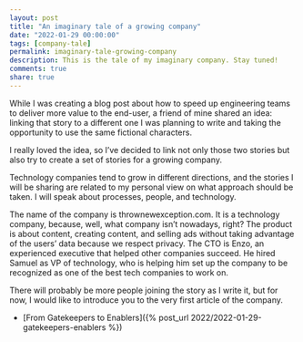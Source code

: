```yaml
---
layout: post
title: "An imaginary tale of a growing company"
date: "2022-01-29 00:00:00"
tags: [company-tale]
permalink: imaginary-tale-growing-company
description: This is the tale of my imaginary company. Stay tuned!
comments: true
share: true
---
```


While I was creating a blog post about how to speed up engineering teams to deliver more value to the end-user, a friend of mine shared an idea: linking that story to a different one I was planning to write and taking the opportunity to use the same fictional characters.

I really loved the idea, so I’ve decided to link not only those two stories but also try to create a set of stories for a growing company. 

Technology companies tend to grow in different directions, and the stories I will be sharing are related to my personal view on what approach should be taken. I will speak about processes, people, and technology. 

The name of the company is thrownewexception.com. It is a technology company, because, well, what company isn’t nowadays, right? The product is about content, creating content, and selling ads without taking advantage of the users’ data because we respect privacy. The CTO is Enzo, an experienced executive that helped other companies succeed. He hired Samuel as VP of technology, who is helping him set up the company to be recognized as one of the best tech companies to work on.

There will probably be more people joining the story as I write it, but for now, I would like to introduce you to the very first article of the company.

  - [From Gatekeepers to Enablers]({% post_url 2022/2022-01-29-gatekeepers-enablers %})

